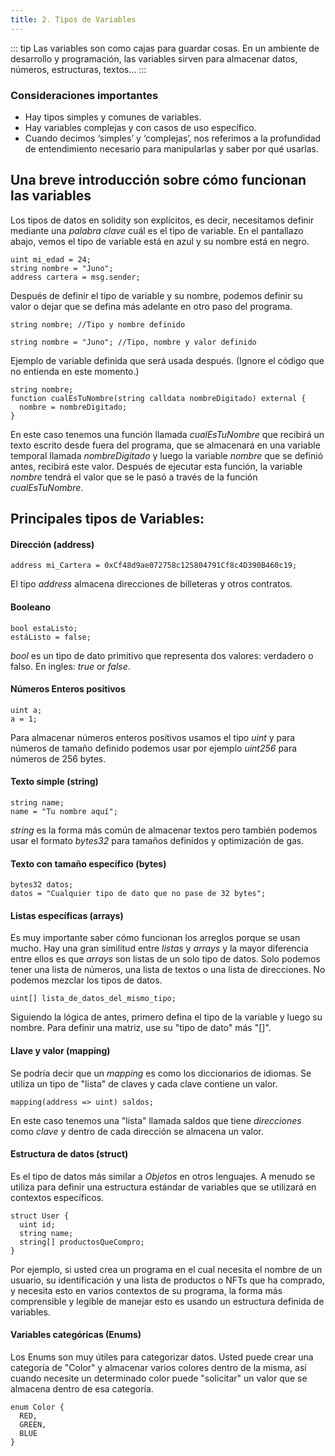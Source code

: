 ```yaml
---
title: 2. Tipos de Variables
---
```

::: tip
  Las variables son como cajas para guardar cosas. En un ambiente de 
  desarrollo y programación, las variables sirven para almacenar datos, 
  números, estructuras, textos...
:::

### Consideraciones importantes

* Hay tipos simples y comunes de variables.
* Hay variables complejas y con casos de uso específico.
* Cuando decimos ‘simples’ y ‘complejas’, nos referimos a la profundidad de entendimiento necesario para manipularlas y saber por qué usarlas.

## Una breve introducción sobre cómo funcionan las variables

Los tipos de datos en solidity son explícitos, es decir, necesitamos definir mediante una _palabra clave_ cuál es el tipo de variable. En el pantallazo abajo, vemos el tipo de variable está en azul y su nombre está en negro.

```solidity
uint mi_edad = 24;
string nombre = "Juno";
address cartera = msg.sender;
```

Después de definir el tipo de variable y su nombre, podemos definir su valor o dejar que se defina más adelante en otro paso del programa.

```solidity
string nombre; //Tipo y nombre definido

string nombre = "Juno"; //Tipo, nombre y valor definido
```

Ejemplo de variable definida que será usada después. (Ignore el código que no entienda en este momento.)

```solidity
string nombre;
function cualEsTuNombre(string calldata nombreDigitado) external {
  nombre = nombreDigitado;
}
```

En este caso tenemos una función llamada _cualEsTuNombre_ que recibirá un texto escrito desde fuera del programa, que se almacenará en una variable temporal llamada _nombreDigitado_ y luego la variable _nombre_ que se definió antes, recibirá este valor. Después de ejecutar esta función, la variable _nombre_ tendrá el valor que se le pasó a través de la función _cualEsTuNombre_.

## Principales tipos de Variables:

#### Dirección (address)

```solidity
address mi_Cartera = 0xCf48d9ae072758c125804791Cf8c4D390B460c19;
```

El tipo _address_ almacena direcciones de billeteras y otros contratos.

#### Booleano

```solidity
bool estaListo;
estáListo = false;
```

_bool_ es un tipo de dato primitivo que representa dos valores: verdadero o falso. En ingles: _true_ or _false_.

#### Números Enteros positivos

```solidity
uint a;
a = 1;
```

Para almacenar números enteros positivos usamos el tipo _uint_ y para números de tamaño definido podemos usar por ejemplo _uint256_ para números de 256 bytes.

#### Texto simple (string)

```solidity
string name;
name = "Tu nombre aquí";
```

_string_ es la forma más común de almacenar textos pero también podemos usar el formato _bytes32_ para tamaños definidos y optimización de gas.

#### Texto con tamaño específico (bytes)

```solidity
bytes32 datos;
datos = "Cualquier tipo de dato que no pase de 32 bytes";
```

#### Listas específicas (arrays)

Es muy importante saber cómo funcionan los arreglos porque se usan mucho. Hay una gran similitud entre _listas_ y _arrays_ y la mayor diferencia entre ellos es que _arrays_ son listas de un solo tipo de datos. Solo podemos tener una lista de números, una lista de textos o una lista de direcciones. No podemos mezclar los tipos de datos.

```solidity
uint[] lista_de_datos_del_mismo_tipo;
```

Siguiendo la lógica de antes, primero defina el tipo de la variable y luego su nombre. Para definir una matriz, use su "tipo de dato" más "\[]".

#### Llave y valor (mapping)

Se podría decir que un _mapping_ es como los diccionarios de idiomas. Se utiliza un tipo de "lista" de claves y cada clave contiene un valor.

```solidity
mapping(address => uint) saldos;
```

En este caso tenemos una "lista" llamada saldos que tiene _direcciones_ como _clave_ y dentro de cada dirección se almacena un valor.

#### Estructura de datos (struct)

Es el tipo de datos más similar a _Objetos_ en otros lenguajes. A menudo se utiliza para definir una estructura estándar de variables que se utilizará en contextos específicos.

```solidity
struct User {
  uint id;
  string name;
  string[] productosQueCompro;
}
```

Por ejemplo, si usted crea un programa en el cual necesita el nombre de un usuario, su identificación y una lista de productos o NFTs que ha comprado, y necesita esto en varios contextos de su programa, la forma más comprensible y legible de manejar esto es usando un estructura definida de variables.

#### Variables categóricas (Enums)

Los Enums son muy útiles para categorizar datos. Usted puede crear una categoría de "Color" y almacenar varios colores dentro de la misma, así cuando necesite un determinado color puede "solicitar" un valor que se almacena dentro de esa categoría.

```solidity
enum Color {
  RED,
  GREEN,
  BLUE
}
```